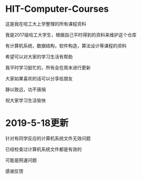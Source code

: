 # HIT-Computer-Courses

这是我在哈工大上学整理的所有课程资料

我是2017级哈工大学生，根据自己平时得到的资料来维护这个仓库

有计算机系统，数据结构，软件构造，算法设计等课程的资料

希望可以对大家的学习生活有帮助

我平时学习挺忙的，所有会在周末进行更新

大家如果喜欢的话可以分享给朋友

静以致远，功不唐捐

祝大家学习生活愉快



# 2019-5-18更新

针对有同学反应的计算机系统文件无效问题

已经检查过计算机系统文件都是有效的

可能是网速问题

感谢反馈
